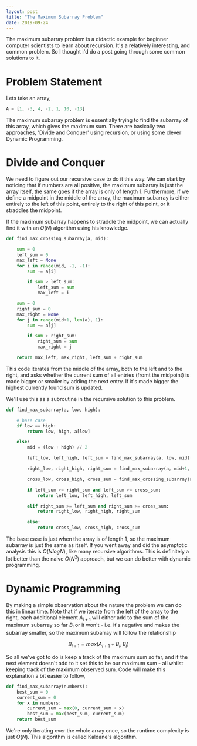 ```yaml
---
layout: post
title: "The Maximum Subarray Problem"
date: 2019-09-24
---
```


The maximum subarray problem is a didactic example for beginner computer scientists to learn about recursion. It's a relatively interesting, and common problem. So I thought I'd do a post going through some common solutions to it. 

# Problem Statement

Lets take an array,

```python
A = [1, -3, 4, -2, 1, 10, -13]
```

The maximum subarray problem is essentially trying to find the subarray of this array, which gives the maximum sum. There are basically two approaches, 'Divide and Conquer' using recursion, or using some clever Dynamic Programming.

# Divide and Conquer

We need to figure out our recursive case to do it this way. We can start by noticing that if numbers are all positive, the maximum subarray is just the array itself, the same goes if the array is only of length 1. Furthermore, if we define a midpoint in the middle of the array, the maximum subarray is either entirely to the left of this point, entirely to the right of this point, or it straddles the midpoint.

If the maximum subarray happens to straddle the midpoint, we can actually find it with an $O(N)$ algorithm using his knowledge.


```python
def find_max_crossing_subarray(a, mid):

    sum = 0
    left_sum = 0
    max_left = None
    for i in range(mid, -1, -1):
        sum += a[i]

        if sum > left_sum:
            left_sum = sum
            max_left = i

    sum = 0
    right_sum = 0
    max_right = None
    for j in range(mid+1, len(a), 1):
        sum += a[j]

        if sum > right_sum:
            right_sum = sum
            max_right = j

    return max_left, max_right, left_sum + right_sum
```

This code iterates from the middle of the array, both to the left and to the right, and asks whether the current sum of all entries (fromt the midpoint) is made bigger or smaller by adding the next entry. If it's made bigger the highest currently found sum is updated.


We'll use this as a subroutine in the recursive solution to this problem.

```python
def find_max_subarray(a, low, high):

    # base case
    if low == high:
        return low, high, a[low]

    else:
        mid = (low + high) // 2

        left_low, left_high, left_sum = find_max_subarray(a, low, mid)

        right_low, right_high, right_sum = find_max_subarray(a, mid+1, high)

        cross_low, cross_high, cross_sum = find_max_crossing_subarray(a, mid)

        if left_sum >= right_sum and left_sum >= cross_sum:
            return left_low, left_high, left_sum

        elif right_sum >= left_sum and right_sum >= cross_sum:
            return right_low, right_high, right_sum

        else:
            return cross_low, cross_high, cross_sum
```

The base case is just when the array is of length 1, so the maximum subarray is just the same as itself. If you went away and did the asymptotic analysis this is $O(NlogN)$, like many recursive algorithms. This is definitely a lot better than the naive $O(N^2)$ approach, but we can do better with dynamic programming.

# Dynamic Programming

By making a simple observation about the nature the problem we can do this in linear time. Note that if we iterate from the left of the array to the right, each additional element $A_{i+1}$ will either add to the sum of the maximum subarray so far $B_i$ or it won't - i.e. it's negative and makes the subarray smaller, so the maximum subarray will follow the relationship 

$$
B_{i+1} = max(A_{i+1}+B_i, B_i)
$$

So all we've got to do is keep a track of the maximum sum so far, and if the next element doesn't add to it set this to be our maximum sum - all whilst keeping track of the maximum observed sum. Code will make this explanation a bit easier to follow,

```python
def find_max_subarray(numbers):
    best_sum = 0
    current_sum = 0
    for x in numbers:
        current_sum = max(0, current_sum + x)
        best_sum = max(best_sum, current_sum)
    return best_sum
```

We're only iterating over the whole array once, so the runtime complexity is just $O(N)$. This algorithm is called Kaldane's algorithm.